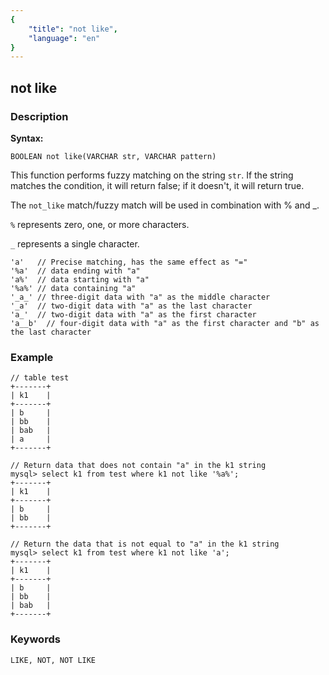 ```yaml
---
{
    "title": "not like",
    "language": "en"
}
---
```


<!-- 
Licensed to the Apache Software Foundation (ASF) under one
or more contributor license agreements.  See the NOTICE file
distributed with this work for additional information
regarding copyright ownership.  The ASF licenses this file
to you under the Apache License, Version 2.0 (the
"License"); you may not use this file except in compliance
with the License.  You may obtain a copy of the License at

  http://www.apache.org/licenses/LICENSE-2.0

Unless required by applicable law or agreed to in writing,
software distributed under the License is distributed on an
"AS IS" BASIS, WITHOUT WARRANTIES OR CONDITIONS OF ANY
KIND, either express or implied.  See the License for the
specific language governing permissions and limitations
under the License.
-->

## not like
### Description
**Syntax:**

`BOOLEAN not like(VARCHAR str, VARCHAR pattern)`

This function performs fuzzy matching on the string `str`. If the string matches the condition, it will return false; if it doesn't, it will return true.

The `not_like` match/fuzzy match will be used in combination with % and _.

`%` represents zero, one, or more characters.

`_` represents a single character.

```
'a'   // Precise matching, has the same effect as "="
'%a'  // data ending with "a"
'a%'  // data starting with "a"
'%a%' // data containing "a"
'_a_' // three-digit data with "a" as the middle character
'_a'  // two-digit data with "a" as the last character
'a_'  // two-digit data with "a" as the first character
'a__b'  // four-digit data with "a" as the first character and "b" as the last character
```
### Example

```
// table test
+-------+
| k1    |
+-------+
| b     |
| bb    |
| bab   |
| a     |
+-------+

// Return data that does not contain "a" in the k1 string
mysql> select k1 from test where k1 not like '%a%';
+-------+
| k1    |
+-------+
| b     |
| bb    |
+-------+

// Return the data that is not equal to "a" in the k1 string
mysql> select k1 from test where k1 not like 'a';
+-------+
| k1    |
+-------+
| b     |
| bb    |
| bab   |
+-------+
```

### Keywords
    LIKE, NOT, NOT LIKE
